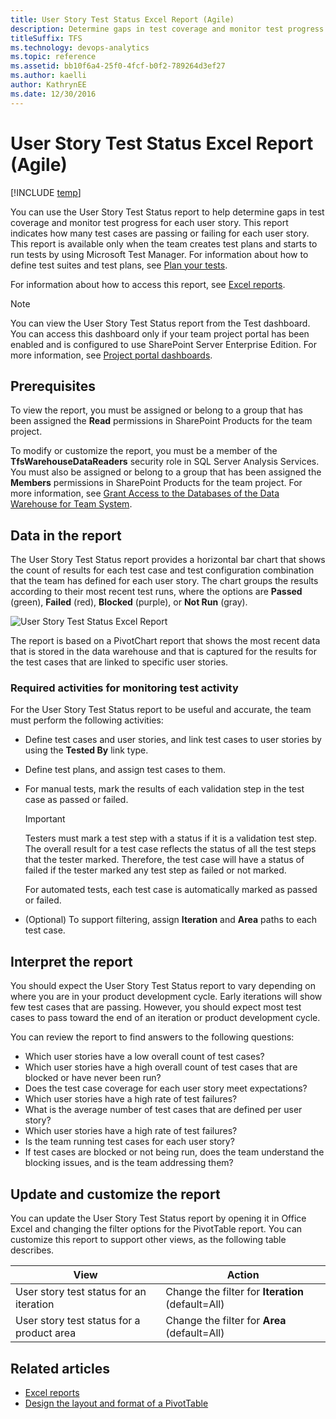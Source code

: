 ```yaml
---
title: User Story Test Status Excel Report (Agile)  
description: Determine gaps in test coverage and monitor test progress for each user story.
titleSuffix: TFS
ms.technology: devops-analytics
ms.topic: reference
ms.assetid: bb10f6a4-25f0-4fcf-b0f2-789264d3ef27
ms.author: kaelli
author: KathrynEE
ms.date: 12/30/2016
---
```


# User Story Test Status Excel Report (Agile)

[!INCLUDE [temp](../includes/tfs-sharepoint-version.md)]

You can use the User Story Test Status report to help determine gaps in test coverage and monitor test progress for each user story. This report indicates how many test cases are passing or failing for each user story. This report is available only when the team creates test plans and starts to run tests by using Microsoft Test Manager. For information about how to define test suites and test plans, see [Plan your tests](../../test/create-test-cases.md).

For information about how to access this report, see [Excel reports](excel-reports.md).

> [!NOTE]
> You can view the User Story Test Status report from the Test dashboard. You can access this dashboard only if your team project portal has been enabled and is configured to use SharePoint Server Enterprise Edition. For more information, see [Project portal dashboards](../sharepoint-dashboards/project-portal-dashboards.md).

## Prerequisites

To view the report, you must be assigned or belong to a group that has been assigned the **Read** permissions in SharePoint Products for the team project.

To modify or customize the report, you must be a member of the **TfsWarehouseDataReaders** security role in SQL Server Analysis Services. You must also be assigned or belong to a group that has been assigned the **Members** permissions in SharePoint Products for the team project. For more information, see [Grant Access to the Databases of the Data Warehouse for Team System](../admin/grant-permissions-to-reports.md).

<a name="Data"></a>

## Data in the report

The User Story Test Status report provides a horizontal bar chart that shows the count of results for each test case and test configuration combination that the team has defined for each user story. The chart groups the results according to their most recent test runs, where the options are **Passed** (green), **Failed** (red), **Blocked** (purple), or **Not Run** (gray).

![User Story Test Status Excel Report](media/procguid_exruserstore.png "ProcGuid_ExRUserStore")

The report is based on a PivotChart report that shows the most recent data that is stored in the data warehouse and that is captured for the results for the test cases that are linked to specific user stories.

### Required activities for monitoring test activity

For the User Story Test Status report to be useful and accurate, the team must perform the following activities:

* Define test cases and user stories, and link test cases to user stories by using the **Tested By** link type.

* Define test plans, and assign test cases to them.

* For manual tests, mark the results of each validation step in the test case as passed or failed.

  > [!IMPORTANT]
  > Testers must mark a test step with a status if it is a validation test step. The overall result for a test case reflects the status of all the test steps that the tester marked. Therefore, the test case will have a status of failed if the tester marked any test step as failed or not marked.

  For automated tests, each test case is automatically marked as passed or failed.

* (Optional) To support filtering, assign **Iteration** and **Area** paths to each test case.

<a name="Interpreting"></a>

## Interpret the report

You should expect the User Story Test Status report to vary depending on where you are in your product development cycle. Early iterations will show few test cases that are passing. However, you should expect most test cases to pass toward the end of an iteration or product development cycle.

You can review the report to find answers to the following questions:

* Which user stories have a low overall count of test cases?
* Which user stories have a high overall count of test cases that are blocked or have never been run?
* Does the test case coverage for each user story meet expectations?
* Which user stories have a high rate of test failures?
* What is the average number of test cases that are defined per user story?
* Which user stories have a high rate of test failures?
* Is the team running test cases for each user story?
* If test cases are blocked or not being run, does the team understand the blocking issues, and is the team addressing them?

<a name="Updating"></a>

## Update and customize the report

You can update the User Story Test Status report by opening it in Office Excel and changing the filter options for the PivotTable report. You can customize this report to support other views, as the following table describes.

| View                                      | Action                                            |
| ----------------------------------------- | ------------------------------------------------- |
| User story test status for an iteration   | Change the filter for **Iteration** (default=All) |
| User story test status for a product area | Change the filter for **Area** (default=All)      |

## Related articles

* [Excel reports](excel-reports.md)
* [Design the layout and format of a PivotTable](https://support.office.com/article/design-the-layout-and-format-of-a-pivottable-a9600265-95bf-4900-868e-641133c05a80)
